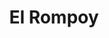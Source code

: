 ---
title: El Rompoy 
description: Calle 122 con Carrera 36, Comuna 1 - Popular, Medellín, Antioquia
image: "@assets/canchas/comuna1/rompoy/photo4.jpg"
---